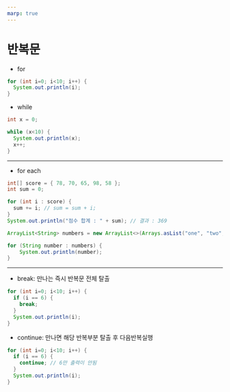 ```yaml
---
marp: true
---
```

# 반복문 
- for
```java
for (int i=0; i<10; i++) {
  System.out.println(i);
}
```

- while 
```java
int x = 0;

while (x<10) {
  System.out.println(x);
  x++;
}
```
---
- for each
```java
int[] score = { 78, 70, 65, 98, 58 };
int sum = 0;

for (int i : score) {
  sum += i; // sum = sum + i;
}
System.out.println("점수 합계 : " + sum); // 결과 : 369
```
```java
ArrayList<String> numbers = new ArrayList<>(Arrays.asList("one", "two", "three"));

for (String number : numbers) {
    System.out.println(number);
}
```

---
- break:  만나는 즉시 반복문 전체 탈출
```java
for (int i=0; i<10; i++) {
  if (i == 6) {
    break;
  }
  System.out.println(i);
}
```
- continue:  만나면 해당 반복부분 탈출 후 다음반복실행
```java
for (int i=0; i<10; i++) {
  if (i == 6) {
    continue; // 6만 출력이 안됨 
  }
  System.out.println(i);
}
```
